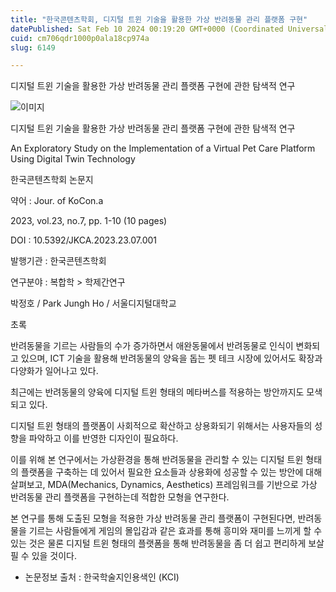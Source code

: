 ```yaml
---
title: "한국콘텐츠학회, 디지털 트윈 기술을 활용한 가상 반려동물 관리 플랫폼 구현"
datePublished: Sat Feb 10 2024 00:19:20 GMT+0000 (Coordinated Universal Time)
cuid: cm706qdr1000p0ala18cp974a
slug: 6149

---
```



디지털 트윈 기술을 활용한 가상 반려동물 관리 플랫폼 구현에 관한 탐색적 연구

![이미지](https://cdn.hashnode.com/res/hashnode/image/upload/v1739260393927/4206245f-76b1-45bb-b1e8-f44c0ab1382c.jpeg)

디지털 트윈 기술을 활용한 가상 반려동물 관리 플랫폼 구현에 관한 탐색적 연구

An Exploratory Study on the Implementation of a Virtual Pet Care Platform Using Digital Twin Technology

한국콘텐츠학회 논문지

약어 : Jour. of KoCon.a

2023, vol.23, no.7, pp. 1-10 (10 pages)

DOI : 10.5392/JKCA.2023.23.07.001

발행기관 : 한국콘텐츠학회

연구분야 : 복합학 > 학제간연구

박정호 / Park Jungh Ho / 서울디지털대학교

초록

반려동물을 기르는 사람들의 수가 증가하면서 애완동물에서 반려동물로 인식이 변화되고 있으며, ICT 기술을 활용해 반려동물의 양육을 돕는 펫 테크 시장에 있어서도 확장과 다양화가 일어나고 있다.

최근에는 반려동물의 양육에 디지털 트윈 형태의 메타버스를 적용하는 방안까지도 모색되고 있다.

디지털 트윈 형태의 플랫폼이 사회적으로 확산하고 상용화되기 위해서는 사용자들의 성향을 파악하고 이를 반영한 디자인이 필요하다.

이를 위해 본 연구에서는 가상환경을 통해 반려동물을 관리할 수 있는 디지털 트윈 형태의 플랫폼을 구축하는 데 있어서 필요한 요소들과 상용화에 성공할 수 있는 방안에 대해 살펴보고, MDA(Mechanics, Dynamics, Aesthetics) 프레임워크를 기반으로 가상 반려동물 관리 플랫폼을 구현하는데 적합한 모형을 연구한다.

본 연구를 통해 도출된 모형을 적용한 가상 반려동물 관리 플랫폼이 구현된다면, 반려동물을 기르는 사람들에게 게임의 몰입감과 같은 효과를 통해 흥미와 재미를 느끼게 할 수 있는 것은 물론 디지털 트윈 형태의 플랫폼을 통해 반려동물을 좀 더 쉽고 편리하게 보살필 수 있을 것이다.

* 논문정보 출처 : 한국학술지인용색인 (KCI)